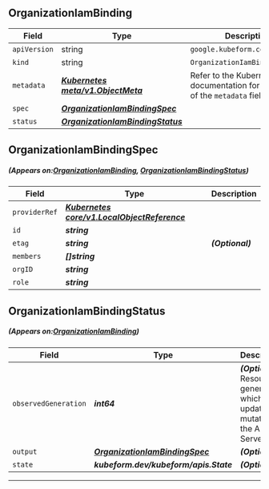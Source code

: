 ## OrganizationIamBinding
| Field | Type | Description |
| ------ | ----- | ----------- |
| `apiVersion` | string | `google.kubeform.com/v1alpha1` |
|    `kind` | string | `OrganizationIamBinding` |
| `metadata` | ***[Kubernetes meta/v1.ObjectMeta](https://kubernetes.io/docs/reference/generated/kubernetes-api/v1.13/#objectmeta-v1-meta)***|Refer to the Kubernetes API documentation for the fields of the `metadata` field.|
| `spec` | ***[OrganizationIamBindingSpec](#OrganizationIamBindingSpec)***||
| `status` | ***[OrganizationIamBindingStatus](#OrganizationIamBindingStatus)***||
## OrganizationIamBindingSpec
##### (Appears on:[OrganizationIamBinding](#OrganizationIamBinding), [OrganizationIamBindingStatus](#OrganizationIamBindingStatus))
| Field | Type | Description |
| ------ | ----- | ----------- |
| `providerRef` | ***[Kubernetes core/v1.LocalObjectReference](https://kubernetes.io/docs/reference/generated/kubernetes-api/v1.13/#localobjectreference-v1-core)***||
| `id` | ***string***||
| `etag` | ***string***| ***(Optional)*** |
| `members` | ***[]string***||
| `orgID` | ***string***||
| `role` | ***string***||
## OrganizationIamBindingStatus
##### (Appears on:[OrganizationIamBinding](#OrganizationIamBinding))
| Field | Type | Description |
| ------ | ----- | ----------- |
| `observedGeneration` | ***int64***| ***(Optional)*** Resource generation, which is updated on mutation by the API Server.|
| `output` | ***[OrganizationIamBindingSpec](#OrganizationIamBindingSpec)***| ***(Optional)*** |
| `state` | ***kubeform.dev/kubeform/apis.State***| ***(Optional)*** |
---

